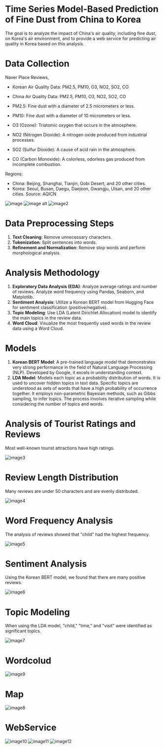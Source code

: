 # Time Series Model-Based Prediction of Fine Dust from China to Korea
The goal is to analyze the impact of China's air quality, including fine dust, on Korea's air environment, and to provide a web service for predicting air quality in Korea based on this analysis.

# Data Collection

Naver Place Reviews,

* Korean Air Quality Data: PM2.5, PM10, O3, NO2, SO2, CO
* China Air Quality Data: PM2.5, PM10, O3, NO2, SO2, CO


* PM2.5: Fine dust with a diameter of 2.5 micrometers or less.
* PM10: Fine dust with a diameter of 10 micrometers or less.
* O3 (Ozone): Triatomic oxygen that occurs in the atmosphere.
* NO2 (Nitrogen Dioxide): A nitrogen oxide produced from industrial processes.
* SO2 (Sulfur Dioxide): A cause of acid rain in the atmosphere.
* CO (Carbon Monoxide): A colorless, odorless gas produced from incomplete combustion.

Regions:

* China: Beijing, Shanghai, Tianjin, Gobi Desert, and 20 other cities.
* Korea: Seoul, Busan, Daegu, Daejeon, Gwangju, Ulsan, and 20 other cities.
Source: AQICN

![image](https://github.com/LEEJAEYONG-97/portfolio/blob/dd2d2a56ddce3457097b49afaefd827964df412d/app/static/assets/img/%EB%A6%AC%EB%B7%B0%20%EC%BA%A1%EC%B2%982.png)
![image alt](https://github.com/LEEJAEYONG-97/portfolio/blob/4642150dc6cb18c07a6c9122f0f9038236b52657/app/static/assets/img/%EB%A6%AC%EB%B7%B0%20%EC%BA%A1%EC%B2%98.png)
![image2](https://github.com/LEEJAEYONG-97/portfolio/blob/5f895857ba9189f1b1c950e016cf4d3267e19425/app/static/assets/img/%EB%A6%AC%EB%B7%B0%20%EC%BA%A1%EC%B2%983.png)

# Data Preprocessing Steps

1. **Text Cleaning**: Remove unnecessary characters.
2. **Tokenization**: Split sentences into words.
3. **Refinement and Normalization**: Remove stop words and perform morphological analysis.

# Analysis Methodology

1. **Exploratory Data Analysis (EDA)**: Analyze average ratings and number of reviews. Analyze word frequency using Pandas, Seaborn, and Matplotlib.
2. **Sentiment Analysis**: Utilize a Korean BERT model from Hugging Face for sentiment classification (positive/negative).
3. **Topic Modeling**: Use LDA (Latent Dirichlet Allocation) model to identify the main topics in the review data.
4. **Word Cloud**: Visualize the most frequently used words in the review data using a Word Cloud.

# Models

1. **Korean BERT Model**: A pre-trained language model that demonstrates very strong performance in the field of Natural Language Processing (NLP). Developed by Google, it excels in understanding context.
2. **LDA Model**: Models each topic as a probability distribution of words. It is used to uncover hidden topics in text data. Specific topics are understood as sets of words that have a high probability of occurrence together.
It employs non-parametric Bayesian methods, such as Gibbs sampling, to infer topics. The process involves iterative sampling while considering the number of topics and words.



# Analysis of Tourist Ratings and Reviews

Most well-known tourist attractions have high ratings.

![image3](https://github.com/LEEJAEYONG-97/portfolio/blob/5f895857ba9189f1b1c950e016cf4d3267e19425/app/static/assets/img/%ED%8F%89%EC%A0%90.png)

# Review Length Distribution

Many reviews are under 50 characters and are evenly distributed.

![image4](https://github.com/LEEJAEYONG-97/portfolio/blob/5f895857ba9189f1b1c950e016cf4d3267e19425/app/static/assets/img/%EB%A6%AC%EB%B7%B0%EA%B8%B8%EC%9D%B4.png)


# Word Frequency Analysis

The analysis of reviews showed that "child" had the highest frequency.

![image5](https://github.com/LEEJAEYONG-97/portfolio/blob/5f895857ba9189f1b1c950e016cf4d3267e19425/app/static/assets/img/%EB%8B%A8%EC%96%B4%EB%B9%88%EB%8F%84%EC%88%98.png)

# Sentiment Analysis

Using the Korean BERT model, we found that there are many positive reviews.

![image6](https://github.com/LEEJAEYONG-97/portfolio/blob/5f895857ba9189f1b1c950e016cf4d3267e19425/app/static/assets/img/%EA%B0%90%EC%84%B1%EB%B6%84%EC%84%9D.png)

# Topic Modeling

When using the LDA model, "child," "time," and "visit" were identified as significant topics.

![image7](https://github.com/LEEJAEYONG-97/portfolio/blob/5f895857ba9189f1b1c950e016cf4d3267e19425/app/static/assets/img/%EC%A3%BC%EC%A0%9C%20%ED%86%A0%ED%94%BD.png)

# Wordcolud

![image9](https://github.com/LEEJAEYONG-97/portfolio/blob/5f895857ba9189f1b1c950e016cf4d3267e19425/app/static/assets/img/%EC%9B%8C%EB%93%9C%20%ED%81%B4%EB%9D%BC%EC%9A%B0%EB%93%9C.png)

# Map

![image8](https://github.com/LEEJAEYONG-97/portfolio/blob/5f895857ba9189f1b1c950e016cf4d3267e19425/app/static/assets/img/%EC%A7%80%EB%8F%84.png)

# WebService
![image10](https://github.com/LEEJAEYONG-97/portfolio/blob/5f895857ba9189f1b1c950e016cf4d3267e19425/app/static/assets/img/%EC%9B%B9%EA%B5%AC%ED%98%84.png)
![image11](https://github.com/LEEJAEYONG-97/portfolio/blob/5f895857ba9189f1b1c950e016cf4d3267e19425/app/static/assets/img/%EC%9B%B9%EA%B5%AC%ED%98%843.png)
![image12](https://github.com/LEEJAEYONG-97/portfolio/blob/5f895857ba9189f1b1c950e016cf4d3267e19425/app/static/assets/img/%EC%9B%B9%EA%B5%AC%ED%98%844.png)
